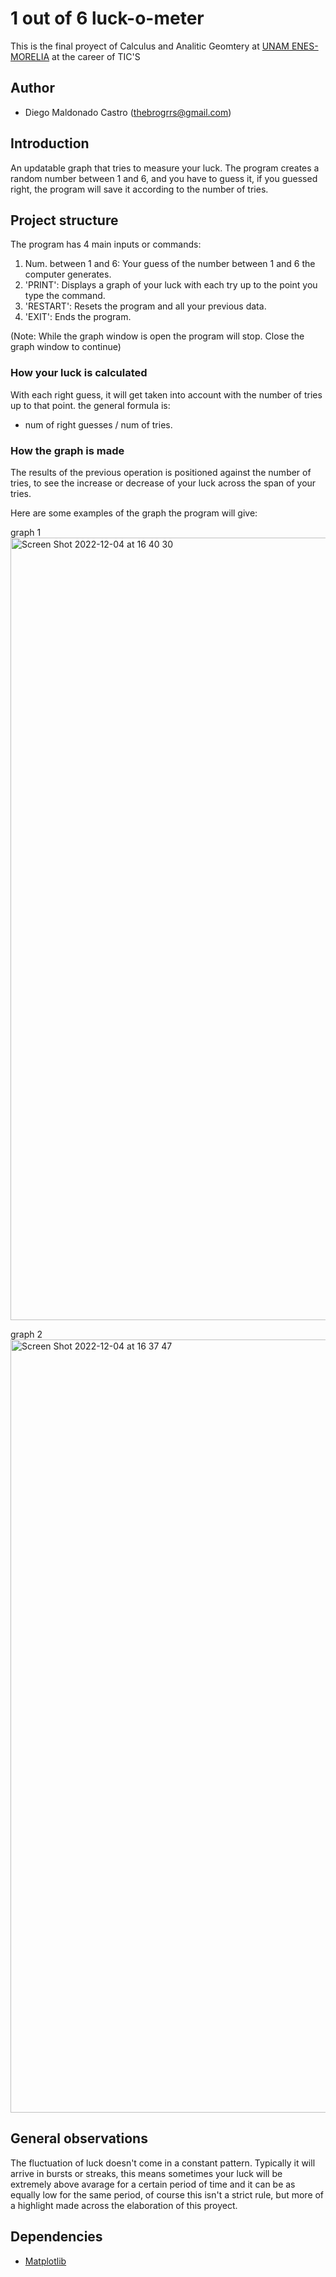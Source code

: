 # 1 out of 6 luck-o-meter
This is the final proyect of Calculus and Analitic Geomtery at [UNAM ENES-MORELIA](https://www.enesmorelia.unam.mx/) at the career of TIC'S
## Author
- Diego Maldonado Castro ([thebrogrrs@gmail.com](mailto:thebrogrrs@gmail.com))

## Introduction

An updatable graph that tries to measure your luck. The program creates a random number between 1 and 6, and you have to guess it, if you guessed right, the program will save it according to the number of tries. 
## Project structure
The program has 4 main inputs or commands:
1. Num. between 1 and 6: Your guess of the number between 1 and 6 the computer generates.
2. 'PRINT': Displays a graph of your luck with each try up to the point you type the command.
3. 'RESTART': Resets the program and all your previous data.
4. 'EXIT': Ends the program.

(Note: While the graph window is open the program will stop. Close the graph window to continue)
### How your luck is calculated
With each right guess, it will get taken into account with the number of tries up to that point. the general formula is:
- num of right guesses / num of tries. 

### How the graph is made
The results of the previous operation is positioned against the number of tries, to see the increase or decrease of your luck across the span of your tries.

Here are some examples of the graph the program will give:

graph 1
<img width="1252" alt="Screen Shot 2022-12-04 at 16 40 30" src="https://user-images.githubusercontent.com/111297109/205519862-e45a8776-cd3a-4afe-88bc-809d996d626c.png">

graph 2
<img width="1237" alt="Screen Shot 2022-12-04 at 16 37 47" src="https://user-images.githubusercontent.com/111297109/205522272-05d00374-b7e5-418c-9365-102912ef924c.png">

## General observations
The fluctuation of luck doesn't come in a constant pattern. Typically it will arrive in bursts or streaks, this means sometimes your luck will be extremely above avarage for a certain period of time and it can be as equally low for the same period, of course this isn't a strict rule, but more of a highlight made across the elaboration of this proyect.
## Dependencies
- [Matplotlib](https://matplotlib.org/)
